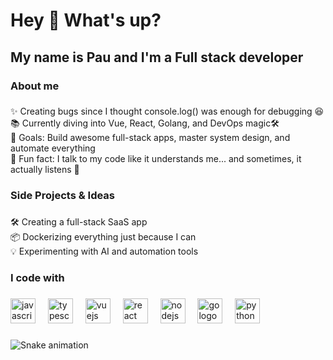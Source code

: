 <h1 align="left">Hey 👋 What's up?</h1>

###

<h2 align="left">My name is Pau  and I'm a Full stack developer</h2>

###

<h3 align="left">About me</h3>

###

<p align="left">✨ Creating bugs since I thought console.log() was enough for debugging 😆  <br>📚 Currently diving into Vue, React, Golang, and DevOps magic🛠️  <br>🎯 Goals: Build awesome full-stack apps, master system design, and automate everything  <br>🎲 Fun fact: I talk to my code like it understands me... and sometimes, it actually listens 🤖</p>

###

<h3 align="left">Side Projects & Ideas</h3>

###

<p align="left">🛠️ Creating a full-stack SaaS app  <br>📦 Dockerizing everything just because I can  <br>💡 Experimenting with AI and automation tools</p>

###

<h3 align="left">I code with</h3>

###

<div align="left">
  <img src="https://cdn.jsdelivr.net/gh/devicons/devicon/icons/javascript/javascript-original.svg" height="40" alt="javascript logo"  />
  <img width="12" />
  <img src="https://cdn.jsdelivr.net/gh/devicons/devicon/icons/typescript/typescript-original.svg" height="40" alt="typescript logo"  />
  <img width="12" />
  <img src="https://cdn.jsdelivr.net/gh/devicons/devicon/icons/vuejs/vuejs-original.svg" height="40" alt="vuejs logo"  />
  <img width="12" />
  <img src="https://cdn.jsdelivr.net/gh/devicons/devicon/icons/react/react-original.svg" height="40" alt="react logo"  />
  <img width="12" />
  <img src="https://cdn.jsdelivr.net/gh/devicons/devicon/icons/nodejs/nodejs-original.svg" height="40" alt="nodejs logo"  />
  <img width="12" />
  <img src="https://cdn.jsdelivr.net/gh/devicons/devicon/icons/go/go-original.svg" height="40" alt="go logo"  />
  <img width="12" />
  <img src="https://cdn.jsdelivr.net/gh/devicons/devicon/icons/python/python-original.svg" height="40" alt="python logo"  />
</div>

###

<img src="./.github/workflow/snake.yml" alt="Snake animation" />

###
